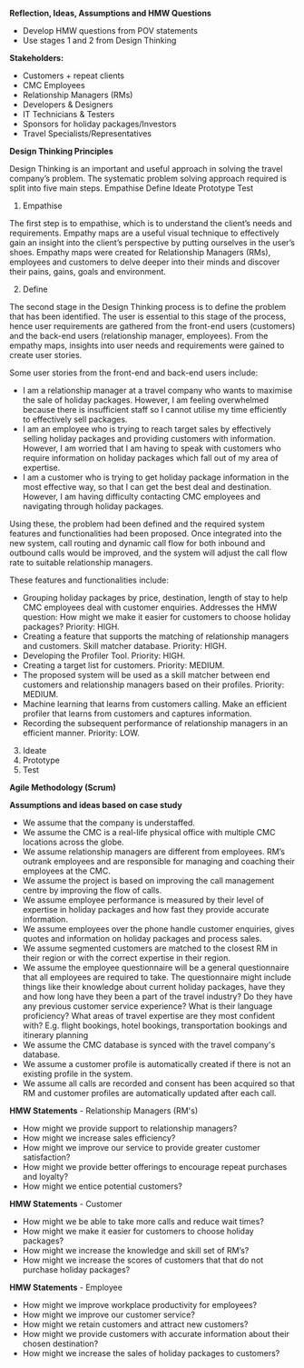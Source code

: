 **Reflection, Ideas, Assumptions and HMW Questions**
- Develop HMW questions from POV statements
- Use stages 1 and 2 from Design Thinking

**Stakeholders:**
- Customers + repeat clients
- CMC Employees
- Relationship Managers (RMs)
- Developers & Designers
- IT Technicians & Testers
- Sponsors for holiday packages/Investors
- Travel Specialists/Representatives

**Design Thinking Principles**

Design Thinking is an important and useful approach in solving the travel company’s problem. The systematic problem solving approach required is split into five main steps.
Empathise
Define
Ideate
Prototype
Test

1. Empathise

The first step is to empathise, which is to understand the client’s needs and requirements. Empathy maps are a useful visual technique to effectively gain an insight into the client’s perspective by putting ourselves in the user’s shoes. Empathy maps were created for Relationship Managers (RMs), employees and customers to delve deeper into their minds and discover their pains, gains, goals and environment.

2. Define

The second stage in the Design Thinking process is to define the problem that has been identified. The user is essential to this stage of the process, hence user requirements are gathered from the front-end users (customers) and the back-end users (relationship manager, employees). From the empathy maps, insights into user needs and requirements were gained to create user stories.

Some user stories from the front-end and back-end users include:
- I am a relationship manager at a travel company who wants to maximise the sale of holiday packages. However, I am feeling overwhelmed because there is insufficient staff so I cannot utilise my time efficiently to effectively sell packages.
- I am an employee who is trying to reach target sales by effectively selling holiday packages and providing customers with information. However, I am worried that I am having to speak with customers who require information on holiday packages which fall out of my area of expertise.
- I am a customer who is trying to get holiday package information in the most effective way, so that I can get the best deal and destination. However, I am having difficulty contacting CMC employees and navigating through holiday packages.

Using these, the problem had been defined and the required system features and functionalities had been proposed. Once integrated into the new system, call routing and dynamic call flow for both inbound and outbound calls would be improved, and the system will adjust the call flow rate to suitable relationship managers.

These features and functionalities include:
- Grouping holiday packages by price, destination, length of stay to help CMC employees deal with customer enquiries. Addresses the HMW question: How might we make it easier for customers to choose holiday packages? Priority: HIGH.
- Creating a feature that supports the matching of relationship managers and customers. Skill matcher database. Priority: HIGH.
- Developing the Profiler Tool. Priority: HIGH.
- Creating a target list for customers. Priority: MEDIUM.
- The proposed system will be used as a skill matcher between end customers and relationship managers based on their profiles. Priority: MEDIUM.
- Machine learning that learns from customers calling. Make an efficient profiler that learns from customers and captures information.
- Recording the subsequent performance of relationship managers in an efficient manner. Priority: LOW.

3. Ideate
4. Prototype
5. Test

**Agile Methodology (Scrum)**

**Assumptions and ideas based on case study**
- We assume that the company is understaffed.
- We assume the CMC is a real-life physical office with multiple CMC locations across the globe.
- We assume relationship managers are different from employees. RM’s outrank employees and are responsible for managing and coaching their employees at the CMC.
- We assume the project is based on improving the call management centre by improving the flow of calls.
- We assume employee performance is measured by their level of expertise in holiday packages and how fast they provide accurate information.
- We assume employees over the phone handle customer enquiries, gives quotes and information on holiday packages and process sales. 
- We assume segmented customers are matched to the closest RM in their region or with the correct expertise in their region.
- We assume the employee questionnaire will be a general questionnaire that all employees are required to take. The questionnaire might include things like their knowledge about current holiday packages, have they and how long have they been a part of the travel industry? Do they have any previous customer service experience? What is their language proficiency? What areas of travel expertise are they most confident with? E.g. flight bookings, hotel bookings, transportation bookings and itinerary planning
- We assume the CMC database is synced with the travel company's database.
- We assume a customer profile is automatically created if there is not an existing profile in the system.
- We assume all calls are recorded and consent has been acquired so that RM and customer profiles are automatically updated after each call.

**HMW Statements** - Relationship Managers (RM's)
- How might we provide support to relationship managers? 
- How might we increase sales efficiency? 
- How might we improve our service to provide greater customer satisfaction? 
- How might we provide better offerings to encourage repeat purchases and loyalty? 
- How might we entice potential customers?

**HMW Statements** - Customer
- How might we be able to take more calls and reduce wait times?
- How might we make it easier for customers to choose holiday packages?
- How might we increase the knowledge and skill set of RM’s?
- How might we increase the scores of customers that that do not purchase holiday packages?

**HMW Statements** - Employee
- How might we improve workplace productivity for employees?
- How might we improve our customer service?
- How might we retain customers and attract new customers?
- How might we provide customers with accurate information about their chosen destination?
- How might we increase the sales of holiday packages to customers?
